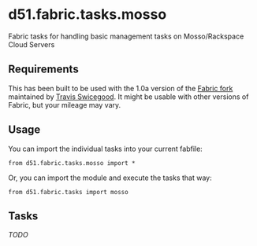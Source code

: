 d51.fabric.tasks.mosso
=========================
Fabric tasks for handling basic management tasks on Mosso/Rackspace Cloud Servers


Requirements
------------
This has been built to be used with the 1.0a version of the [Fabric fork][]
maintained by [Travis Swicegood][].  It might be usable with other versions of
Fabric, but your mileage may vary.


Usage
-----
You can import the individual tasks into your current fabfile:

    from d51.fabric.tasks.mosso import *

Or, you can import the module and execute the tasks that way:

    from d51.fabric.tasks import mosso


Tasks
-----
_TODO_


[Fabric fork]: http://github.com/tswicegood/fabric
[Travis Swicegood]: http://www.travisswicegood/
